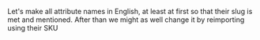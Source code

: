 Let's make all attribute names in English, at least at first so that their slug is met and mentioned. After than we might as well change it by reimporting using their SKU
